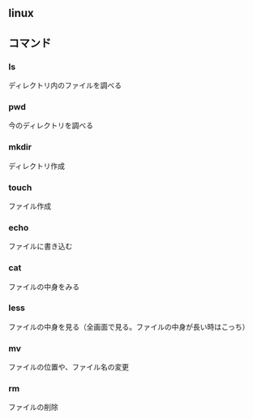 ## linux


## コマンド

### ls

ディレクトリ内のファイルを調べる

### pwd

今のディレクトリを調べる

### mkdir

ディレクトリ作成

### touch

ファイル作成

### echo

ファイルに書き込む

### cat

ファイルの中身をみる

### less

ファイルの中身を見る（全画面で見る。ファイルの中身が長い時はこっち）

### mv

ファイルの位置や、ファイル名の変更

### rm

ファイルの削除

